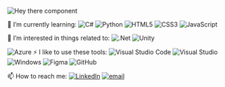 ![Hey there component](https://github.com/user-attachments/assets/1b7a2422-bfda-4542-a26a-15d165977ed7)


🌱 I’m currently learning:
![C#](https://img.shields.io/badge/c%23-%23239120.svg?style=for-the-badge&logo=csharp&logoColor=white)
![Python](https://img.shields.io/badge/python-3670A0?style=for-the-badge&logo=python&logoColor=ffdd54)
![HTML5](https://img.shields.io/badge/html5-%23E34F26.svg?style=for-the-badge&logo=html5&logoColor=white)
![CSS3](https://img.shields.io/badge/css3-%231572B6.svg?style=for-the-badge&logo=css3&logoColor=white)
![JavaScript](https://img.shields.io/badge/javascript-%23323330.svg?style=for-the-badge&logo=javascript&logoColor=%23F7DF1E)

🎉 I’m interested in things related to:
![.Net](https://img.shields.io/badge/.NET-5C2D91?style=for-the-badge&logo=.net&logoColor=white)
![Unity](https://img.shields.io/badge/unity-%23000000.svg?style=for-the-badge&logo=unity&logoColor=white)

![Azure](https://img.shields.io/badge/azure-%230072C6.svg?style=for-the-badge&logo=microsoftazure&logoColor=white)
⚡ I like to use these tools:
![Visual Studio Code](https://img.shields.io/badge/Visual%20Studio%20Code-0078d7.svg?style=for-the-badge&logo=visual-studio-code&logoColor=white)
![Visual Studio](https://img.shields.io/badge/Visual%20Studio-5C2D91.svg?style=for-the-badge&logo=visual-studio&logoColor=white)
![Windows](https://img.shields.io/badge/Windows-0078D6?style=for-the-badge&logo=windows&logoColor=white)
![Figma](https://img.shields.io/badge/figma-%23F24E1E.svg?style=for-the-badge&logo=figma&logoColor=white )
![GitHub](https://img.shields.io/badge/github-%23121011.svg?style=for-the-badge&logo=github&logoColor=white)

📫 How to reach me:
[![LinkedIn](https://img.shields.io/badge/LinkedIn-%230077B5.svg?logo=linkedin&logoColor=white)](https://linkedin.com/in/in/hasan-gubran) 
[![email](https://img.shields.io/badge/Email-D14836?logo=gmail&logoColor=white)](mailto:hasangubran@mail.com) 



<!--
**Hasanqp/Hasanqp** is a ✨ _special_ ✨ repository because its `README.md` (this file) appears on your GitHub profile.

